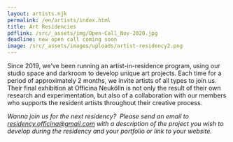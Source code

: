 ```yaml
---
layout: artists.njk
permalink: /en/artists/index.html
title: Art Residencies
pdflink: /src/_assets/img/Open-Call_Nov-2020.jpg
deadline: new open call coming soon
image: /src/_assets/images/uploads/artist-residency2.png
---
```

Since 2019, we’ve been running an artist-in-residence program, using our studio space and darkroom to develop unique art projects. Each time for a period of approximately 2 months, we invite artists of all types to join us. Their final exhibition at Officina Neukölln is not only the result of their own research and experimentation, but also of a collaboration with our members who supports the resident artists throughout their creative process. 

*Wanna join us for the next residency?  Please send an email to residency.officina@gmail.com with a description of the project you wish to develop during the residency and your portfolio or link to your website.*
